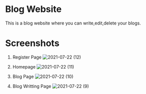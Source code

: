 # Blog Website

This is a blog website where you can write,edit,delete your blogs.


# Screenshots

1. Register Page
  ![2021-07-22 (12)](https://user-images.githubusercontent.com/68457095/126766041-e61c7cc8-3740-46d0-b948-dd8754298799.png)
  
  
  
2. Homepage
![2021-07-22 (11)](https://user-images.githubusercontent.com/68457095/126766224-d867fa90-25e7-435a-89ca-eeefc302127e.png)


3. Blog Page
![2021-07-22 (10)](https://user-images.githubusercontent.com/68457095/126766409-f21ed911-9fec-4a87-8117-308974adec03.png)


4. Blog Writting Page
![2021-07-22 (9)](https://user-images.githubusercontent.com/68457095/126766524-f056fe75-5b6b-47fd-a6ea-dc431bebe81b.png)

